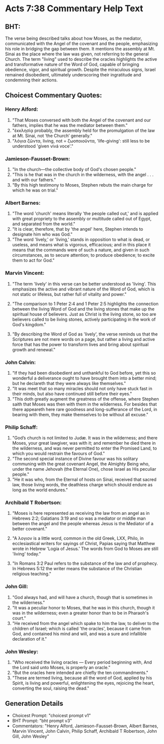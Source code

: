 # Acts 7:38 Commentary Help Text

## BHT:
The verse being described talks about how Moses, as the mediator, communicated with the Angel of the covenant and the people, emphasizing his role in bridging the gap between them. It mentions the assembly at Mt. Sinai as the place where the law was given, not referring to the general Church. The term "living" used to describe the oracles highlights the active and transformative nature of the Word of God, capable of bringing obedience, vigor, and spiritual growth. Despite the miraculous signs, Israel remained disobedient, ultimately underscoring their ingratitude and condemning their actions.

## Choicest Commentary Quotes:
### Henry Alford:
1. "That Moses conversed with both the Angel of the covenant and our fathers, implies that he was the mediator between them."
2. "ἐκκλησίᾳ probably, the assembly held for the promulgation of the law at Mt. Sinai, not ‘the Church’ generally."
3. "λόγια ζῶντα, living, not = ζωοποιοῦντα, 'life-giving': still less to be understood 'given vivá voce'."

### Jamieson-Fausset-Brown:
1. "In the church—the collective body of God's chosen people."
2. "This is he that was in the church in the wilderness, with the angel . . . and with our fathers."
3. "By this high testimony to Moses, Stephen rebuts the main charge for which he was on trial."

### Albert Barnes:
1. "The word 'church' means literally 'the people called out,' and is applied with great propriety to the assembly or multitude called out of Egypt, and separated from the world."
2. "It is clear, therefore, that by 'the angel' here, Stephen intends to designate him who was God."
3. "The word 'lively,' or 'living,' stands in opposition to what is dead, or useless, and means what is vigorous, efficacious; and in this place it means that the commands were of such a nature, and given in such circumstances, as to secure attention; to produce obedience; to excite them to act for God."

### Marvin Vincent:
1. "The term 'lively' in this verse can be better understood as 'living'. This emphasizes the active and vibrant nature of the Word of God, which is not static or lifeless, but rather full of vitality and power." 

2. "The comparison to 1 Peter 2:4 and 1 Peter 2:5 highlights the connection between the living Word of God and the living stones that make up the spiritual house of believers. Just as Christ is the living stone, so too are believers called to be living stones, actively participating in the work of God's kingdom." 

3. "By describing the Word of God as 'lively', the verse reminds us that the Scriptures are not mere words on a page, but rather a living and active force that has the power to transform lives and bring about spiritual growth and renewal."

### John Calvin:
1. "If they had been disobedient and unthankful to God before, yet this so wonderful a deliverance ought to have brought them into a better mind; but he declareth that they were always like themselves."
2. "It was meet that so many miracles should not only have stuck fast in their minds, but also have continued still before their eyes."
3. "This doth greatly augment the greatness of the offense, where Stephen saith that Moses was then with them in the wilderness. For besides that there appeareth here rare goodness and long-sufferance of the Lord, in bearing with them, they make themselves to be without all excuse."

### Philip Schaff:
1. "God’s church is not limited to Judæ. It was in the wilderness; and there Moses, your great lawgiver, was with it; and remember he died there in the wilderness, and was never permitted to enter the Promised Land, to which you would restrain the favours of God." 
2. "The second special instance of Divine favour was his solitary communing with the great covenant Angel, the Almighty Being who, under the name Jehovah (the Eternal One), chose Israel as His peculiar people."
3. "He it was who, from the Eternal of hosts on Sinai, received that sacred law, those living words, the deathless charge which should endure as long as the world endures."

### Archibald T Robertson:
1. "Moses is here represented as receiving the law from an angel as in Hebrews 2:2; Galatians 3:19 and so was a mediator or middle man between the angel and the people whereas Jesus is the Mediator of a better covenant." 

2. "A λογιον is a little word, common in the old Greek, LXX, Philo, in ecclesiastical writers for sayings of Christ, Papias saying that Matthew wrote in Hebrew 'Logia of Jesus.' The words from God to Moses are still 'living' today." 

3. "In Romans 3:2 Paul refers to the substance of the law and of prophecy. In Hebrews 5:12 the writer means the substance of the Christian religious teaching."

### John Gill:
1. "God always had, and will have a church, though that is sometimes in the wilderness."
2. "It was a peculiar honor to Moses, that he was in this church, though it was in the wilderness; even a greater honor than to be in Pharaoh's court."
3. "He received from the angel which spake to him the law, to deliver to the children of Israel; which is called 'the oracles', because it came from God, and contained his mind and will, and was a sure and infallible declaration of it."

### John Wesley:
1. "Who received the living oracles — Every period beginning with, And the Lord said unto Moses, is properly an oracle."
2. "But the oracles here intended are chiefly the ten commandments."
3. "These are termed living, because all the word of God, applied by his Spirit, is living and powerful, enlightening the eyes, rejoicing the heart, converting the soul, raising the dead."


## Generation Details
- Choicest Prompt: "choicest prompt v1"
- BHT Prompt: "bht prompt v3"
- Commentators: "Henry Alford, Jamieson-Fausset-Brown, Albert Barnes, Marvin Vincent, John Calvin, Philip Schaff, Archibald T Robertson, John Gill, John Wesley"
